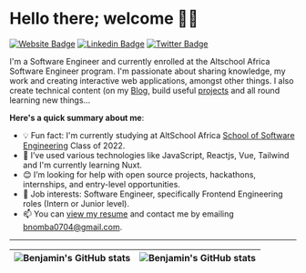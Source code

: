 # Hello there; welcome 👋🏾

[![Website Badge](https://img.shields.io/badge/-benjaminnomba.com-000000?style=for-the-badge&logo=Google-Chrome&logoColor=white&link=https://benjaminnomba.vercel.app)](https://benjaminnomba.vercel.app) [![Linkedin Badge](https://img.shields.io/badge/-benjaminnomba-blue?style=for-the-badge&logo=Linkedin&logoColor=white&link=https://www.linkedin.com/in/benjamin-nomba-61351621a/)](https://www.linkedin.com/in/benjamin-nomba-61351621a/) [![Twitter Badge](https://img.shields.io/badge/-@Benjamin_Nomba-1ca0f1?style=for-the-badge&logo=twitter&logoColor=white&link=https://twitter.com/codersoda)](https://twitter.com/codersoda)

I'm a Software Engineer and currently enrolled at the Altschool Africa Software Engineer program. I'm passionate about sharing knowledge, my work and creating interactive web applications, amongst other things. I also create technical content (on my [Blog](https://hashnode.com/@CoderSoda), build useful [projects](https://github.com/Aloofmonk) and all round learning new things...

**Here's a quick summary about me**:

- 💡 Fun fact: I'm currently studying at AltSchool Africa [School of Software Engineering](https://altschoolafrica.com/schools/engineering) Class of 2022.
- 🌱 I’ve used various technologies like JavaScript, Reactjs, Vue, Tailwind and I'm currently learning Nuxt.
- 😊 I’m looking for help with open source projects, hackathons, internships, and entry-level opportunities.
- 💼 Job interests: Software Engineer, specifically Frontend Engineering roles (Intern or Junior level).
- 📫 You can [view my resume](https://drive.google.com/file/d/12pZ-rGlg66AXMpai8TYG2rezStAT-pX-/view) and contact me by emailing bnomba0704@gmail.com.

---

| <img align="center" src="https://github-readme-stats.vercel.app/api?username=Aloofmonk&show_icons=true&include_all_commits=true&hide_border=true" alt="Benjamin's GitHub stats" /> | <img align="center" src="https://github-readme-stats.vercel.app/api/top-langs/?username=Aloofmonk&langs_count=8&layout=compact&hide_border=true" alt="Benjamin's GitHub stats" /> |
| ------------- | ------------- |
